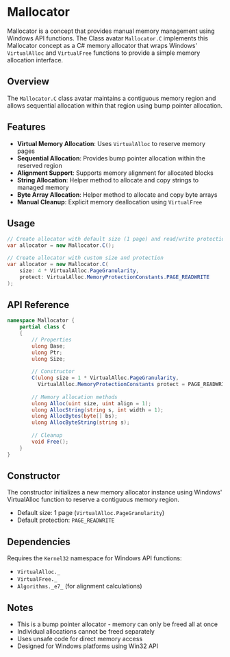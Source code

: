 # Mallocator

Mallocator is a concept that provides manual memory management using Windows API functions. The Class avatar `Mallocator.C` implements this Mallocator concept as a C# memory allocator that wraps Windows' `VirtualAlloc` and `VirtualFree` functions to provide a simple memory allocation interface.

## Overview

The `Mallocator.C` class avatar maintains a contiguous memory region and allows sequential allocation within that region using bump pointer allocation.

## Features

- **Virtual Memory Allocation**: Uses `VirtualAlloc` to reserve memory pages
- **Sequential Allocation**: Provides bump pointer allocation within the reserved region
- **Alignment Support**: Supports memory alignment for allocated blocks
- **String Allocation**: Helper method to allocate and copy strings to managed memory
- **Byte Array Allocation**: Helper method to allocate and copy byte arrays
- **Manual Cleanup**: Explicit memory deallocation using `VirtualFree`

## Usage

```csharp
// Create allocator with default size (1 page) and read/write protection
var allocator = new Mallocator.C();

// Create allocator with custom size and protection
var allocator = new Mallocator.C(
    size: 4 * VirtualAlloc.PageGranularity,
    protect: VirtualAlloc.MemoryProtectionConstants.PAGE_READWRITE
);
```

## API Reference

```csharp
namespace Mallocator {
    partial class C
    {
        // Properties
        ulong Base;
        ulong Ptr;
        ulong Size;
        
        // Constructor
        C(ulong size = 1 * VirtualAlloc.PageGranularity, 
          VirtualAlloc.MemoryProtectionConstants protect = PAGE_READWRITE);
        
        // Memory allocation methods
        ulong Alloc(uint size, uint align = 1);
        ulong AllocString(string s, int width = 1);
        ulong AllocBytes(byte[] bs);
        ulong AllocByteString(string s);
        
        // Cleanup
        void Free();
    }
}
```

## Constructor

The constructor initializes a new memory allocator instance using Windows' VirtualAlloc function to reserve a contiguous memory region.

- Default size: 1 page (`VirtualAlloc.PageGranularity`)
- Default protection: `PAGE_READWRITE`

## Dependencies

Requires the `Kernel32` namespace for Windows API functions:
- `VirtualAlloc._`
- `VirtualFree._`
- `Algorithms._e7_` (for alignment calculations)

## Notes

- This is a bump pointer allocator - memory can only be freed all at once
- Individual allocations cannot be freed separately
- Uses unsafe code for direct memory access
- Designed for Windows platforms using Win32 API